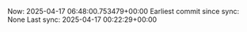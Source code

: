 Now: 2025-04-17 06:48:00.753479+00:00 Earliest commit since sync: None Last sync: 2025-04-17 00:22:29+00:00
